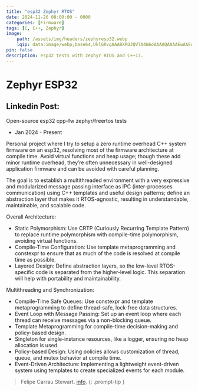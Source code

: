 ```yaml
---
title: "esp32 Zephyr RTOS"
date: 2024-11-26 08:00:00 - 0000
categories: [Firmware]
tags: [C, C++, Zephyr]
image:
    path: /assets/img/headers/zephyresp32.webp
    lqip: data:image/webp;base64,UklGRvgAAABXRUJQVlA4WAoAAAAQAAAAEwAAEwAAQUxQSG0AAAABcCIAgJrcXL+w5PqB/QCLdOIu8hatq2Si6zMcJg1v7vqAiJgA8K956a4sMs9ko8D3fT+Yxp4pnR5mHlC25r2SKlUCf/lK7vT8vdjuHcLgHWT5HSC92L+EANYpVBudvudCCF355pbmWI4nwf8GAFZQOCBkAAAAsAMAnQEqFAAUAD85jMFXLykno6gKqeAnCWcAAC51y355xXi6NwAA/c0FbWxXZRfsBR5uLtP/7mrBt+90OpZuIFSKRLh+yfNiUS74BeXco3TBMrcZAdoBnGMz+Iw/wJNn+LxAAA==
pin: false
description: esp32 tests with zephyr RTOS and C++17.
---
```


# Zephyr ESP32
## Linkedin Post:
Open-source esp32 cpp-fw zephyr/freertos tests

- Jan 2024 - Present
  
Personal project where I try to setup a zero runtime overhead C++ system firmware on an esp32, resolving most of the firmware architecture at compile time. Avoid virtual functions and heap usage; though these add minor runtime overhead, they’re often unnecessary in well-designed application firmware and can be avoided with careful planning.

The goal is to establish a multithreaded environment with a very expressive and modularized message passing interface as IPC (inter-processes communication) using C++ templates and useful design patterns; define an abstraction layer that makes it RTOS-agnostic, resulting in understandable, maintainable, and scalable code.

Overall Architecture:

- Static Polymorphism: Use CRTP (Curiously Recurring Template Pattern) to replace runtime polymorphism with compile-time polymorphism, avoiding virtual functions.
- Compile-Time Configuration: Use template metaprogramming and constexpr to ensure that as much of the code is resolved at compile time as possible.
- Layered Design: Define abstraction layers, so the low-level RTOS-specific code is separated from the higher-level logic. This separation will help with portability and maintainability.

 Multithreading and Synchronization:

- Compile-Time Safe Queues: Use constexpr and template metaprogramming to define thread-safe, lock-free data structures.
- Event Loop with Message Passing: Set up an event loop where each thread can receive messages via a non-blocking queue. 
- Template Metaprogramming for compile-time decision-making and policy-based design. 
- Singleton for single-instance resources, like a logger, ensuring no heap allocation is used.
- Policy-based Design: Using policies allows customization of thread, queue, and mutex behavior at compile time.
- Event-Driven Architecture: Implementing a lightweight event-driven system using templates to create specialized events for each module.

> Felipe Carrau Stewart. [info](https://fcarraustewart.github.io/about).
{: .prompt-tip }

